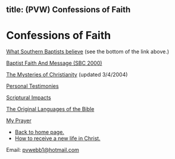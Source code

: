  title: (PVW) Confessions of Faith
--------------------

# Confessions of Faith

[What Southern Baptists believe](http://www.sbc.net/aboutus/basicbeliefs.asp)
 (see the bottom of the link above.)

[Baptist Faith And Message (SBC 2000)](http://www.namb.net/resources/BaptistFaithAndMessage.htm)

[The Mysteries of Christianity](mysteries.md) (updated 3/4/2004)

[Personal Testimonies](testimon.md)

[Scriptural Impacts](impacts.md)

[The Original Languages of the Bible](languages.md)

[My Prayer](prayer.md)

- [Back to home page.](index.md)
- [How to receive a new life in Christ.](gospel.md)

Email: [pvwebb1@hotmail.com](mailto:pvwebb1@hotmail.com)

